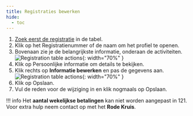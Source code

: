 ```yaml
---
title: Registraties bewerken
hide:
  - toc
---
```


1. [Zoek eerst de registratie](../filter-registrations) in de tabel.
2. Klik op het Registratienummer of de naam om het profiel te openen.
3. Bovenaan zie je de belangrijkste informatie, onderaan de activiteiten.
    ![Registration table actions](../assets/img/nlrc/nl/profilePage.png){: width="70%" }
4. Klik op Persoonlijke informatie om details te bekijken.
5. Klik rechts op **Informatie bewerken** en pas de gegevens aan.
   ![Registration table actions](../assets/img/nlrc/nl/editPersonalInformation.png){: width="70%" }
6. Klik op Opslaan.
7. Vul de reden voor de wijziging in en klik nogmaals op Opslaan.

!!! info
    Het **aantal wekelijkse betalingen** kan niet worden aangepast in 121. Voor extra hulp neem contact op met het **Rode Kruis**.
